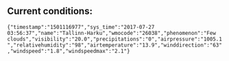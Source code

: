 ## Current conditions: 
 ``` {"timestamp":"1501116977","sys_time":"2017-07-27 03:56:37","name":"Tallinn-Harku","wmocode":"26038","phenomenon":"Few clouds","visibility":"20.0","precipitations":"0","airpressure":"1005.1","relativehumidity":"98","airtemperature":"13.9","winddirection":"63","windspeed":"1.8","windspeedmax":"2.1"} ```
